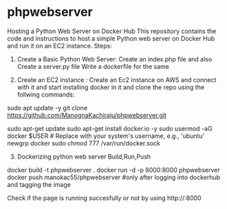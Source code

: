 # phpwebserver
Hosting a Python Web Server on Docker Hub
This repository contains the code and instructions to host a simple Python web server on Docker Hub and run it on an EC2 instance.
Steps:
1. Create a Basic Python Web Server:
  Create an index.php file and also
  Create a server.py file 
  Write a dockerfile for the same

2.  Create an EC2 instance :
    Create an Ec2 instance on AWS and connect with it and start installing docker in it and clone the repo using the follwing commands:

sudo apt update -y
git clone https://github.com/ManognaKachiraju/phpwebserver.git

sudo apt-get update
sudo apt-get install docker.io -y
sudo usermod -aG docker $USER  # Replace with your system's username, e.g., 'ubuntu'
newgrp docker
sudo chmod 777 /var/run/docker.sock

3. Dockerizing python web server
 Build,Run,Push
 
 docker build -t phpwebserver .
 docker run -d -p 8000:8000 phpwebserver
 docker push manokac55/phpwebserver  #only after logging into dockerhub and tagging the image

 Check if the page is running succesfully or not by using
 http://<your ec2 instance ip address>:8000





